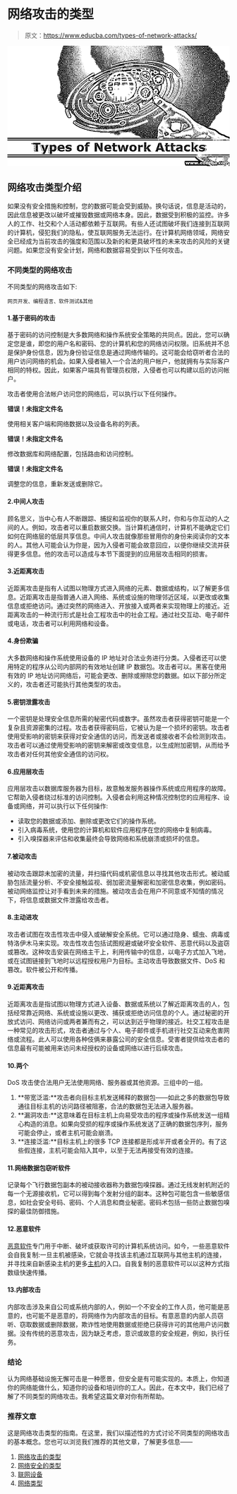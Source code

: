 # 网络攻击的类型

> 原文：<https://www.educba.com/types-of-network-attacks/>

![Types of Network Attacks](img/046c845fefb24871168f8f9ab05dfd44.png)



## 网络攻击类型介绍

如果没有安全措施和控制，您的数据可能会受到威胁。换句话说，信息是活动的，因此信息被更改以破坏或摧毁数据或网络本身。因此，数据受到积极的监控。许多人的工作、社交和个人活动都依赖于互联网。有些人还试图破坏我们连接到互联网的计算机，侵犯我们的隐私，使互联网服务无法运行。在计算机网络领域，网络安全已经成为当前攻击的强度和范围以及新的和更具破坏性的未来攻击的风险的关键问题。如果您没有安全计划，网络和数据容易受到以下任何攻击。

### 不同类型的网络攻击

不同类型的网络攻击如下:

<small>网页开发、编程语言、软件测试&其他</small>

#### 1.基于密码的攻击

基于密码的访问控制是大多数网络和操作系统安全策略的共同点。因此，您可以确定您是谁，即您的用户名和密码、您的计算机和您的网络访问权限。旧系统并不总是保护身份信息，因为身份验证信息是通过网络传输的。这可能会给窃听者合法的用户访问网络的机会。如果入侵者输入一个合法的用户帐户，他就拥有与实际客户相同的特权。因此，如果客户端具有管理员权限，入侵者也可以构建以后的访问帐户。

攻击者使用合法帐户访问您的网络后，可以执行以下任何操作。

**错误！未指定文件名**

使用相关客户端和网络数据以及设备名称的列表。

**错误！未指定文件名**

修改数据库和网络配置，包括路由和访问控制。

**错误！未指定文件名**

调整您的信息，重新发送或删除它。

#### 2.中间人攻击

顾名思义，当中心有人不断跟踪、捕捉和监视你的联系人时，你和与你互动的人之间的人。例如，攻击者可以重启数据交换。当计算机通信时，计算机不能确定它们如何在网络层的低层共享信息。中间人攻击就像那些冒用你的身份来阅读你的文本的人。其他人可能会认为你是，因为入侵者可能会故意回应，以便你继续交流并获得更多信息。他的攻击可以造成与本节下面提到的应用层攻击相同的损害。

#### 3.近距离攻击

近距离攻击是指有人试图以物理方式进入网络的元素、数据或结构，以了解更多信息。近距离攻击是指普通人进入网络、系统或设施的物理邻近区域，以更改或收集信息或拒绝访问。通过突然的网络进入、开放接入或两者来实现物理上的接近。近距离攻击的一种流行形式是社会工程攻击中的社会工程。通过社交互动、电子邮件或电话，攻击者可以利用网络和设备。

#### 4.身份欺骗

大多数网络和操作系统使用设备的 IP 地址对合法业务进行分类。入侵者还可以使用特定的程序从公司内部网的有效地址创建 IP 数据包。攻击者可以。黑客在使用有效的 IP 地址访问网络后，可能会更改、删除或擦除您的数据。如以下部分所定义的，攻击者还可能执行其他类型的攻击。

#### 5.密钥泄露攻击

一个密钥是处理安全信息所需的秘密代码或数字。虽然攻击者获得密钥可能是一个复杂且资源密集的过程。攻击者获得密码后，它被认为是一个损坏的密钥。攻击者使用受影响的密钥来获得对安全通信的访问，而发送者或接收者不会检测到攻击。攻击者可以通过使用受影响的密钥来解密或改变信息，以生成附加密钥，从而给予攻击者对任何其他安全通信的访问权。

#### 6.应用层攻击

应用层攻击以数据库服务器为目标，故意触发服务器操作系统或应用程序的故障。它帮助入侵者绕过标准的访问控制。入侵者会利用这种情况控制您的应用程序、设备或网络，并可以执行以下任何操作:

*   读取您的数据或添加、删除或更改它们的操作系统。
*   引入病毒系统，使用您的计算机和软件应用程序在您的网络中复制病毒。
*   引入嗅探器来评估和收集最终会导致网络和系统崩溃或损坏的信息。

#### 7.被动攻击

被动攻击跟踪未加密的流量，并扫描代码或机密信息以寻找其他攻击形式。被动威胁包括流量分析、不安全接触监视、弱加密流量解密和加密信息收集，例如密码。被动网络监控让对手看到未来的措施。被动攻击会在用户不同意或不知情的情况下，将信息或数据文件泄露给攻击者。

#### 8.主动进攻

攻击者试图在攻击性攻击中侵入或破解安全系统。它可以通过隐身、蠕虫、病毒或特洛伊木马来实现。攻击性攻击包括试图规避或破坏安全软件、恶意代码以及盗窃或篡改。这种攻击安装在网络主干上，利用传输中的信息，以电子方式加入飞地，或在试图链接到飞地时以远程授权用户为目标。主动攻击导致数据文件、DoS 和篡改。软件被公开和传播。

#### 9.近距离攻击

近距离攻击是指试图以物理方式进入设备、数据或系统以了解近距离攻击的人，包括经常靠近网络、系统或设施以更改、捕获或拒绝访问信息的个人。通过秘密的开放式访问、网络访问或两者兼而有之，可以达到近乎物理的接近。社交工程攻击是一种常见的攻击形式，攻击者通过与个人、电子邮件或手机进行社交互动来危害网络或流程。此人可以使用各种伎俩来暴露公司的安全信息。受害者提供给攻击者的信息最有可能被用来访问未经授权的设备或网络以进行后续攻击。

#### 10.两个

DoS 攻击使合法用户无法使用网络、服务器或其他资源。三组中的一组。

1.  **带宽泛滥:**攻击者向目标主机发送稀释的数据包——如此之多的数据包导致通往目标主机的访问路径被阻塞，合法的数据包无法进入服务器。
2.  **漏洞攻击:**这意味着在目标主机上向易受攻击的程序或操作系统发送一组精心构造的消息。如果向受损的程序或操作系统发送了正确的数据包序列，服务可能会停止，或者主机可能会崩溃。
3.  **连接泛滥:**目标主机上的很多 TCP 连接都是形成半开或者全开的。有了这些假连接，主机可能会陷入其中，以至于无法再接受有效的连接。

#### 11.网络数据包窃听软件

记录每个飞行数据包副本的被动接收器称为数据包嗅探器。通过无线发射机附近的每一个无源接收机，它可以得到每个发射分组的副本。这种包可能包含一些敏感信息，如社会安全号码、密码、个人消息和商业秘密。密码术包括一些防止数据包嗅探的最佳防御措施。

#### 12.恶意软件

[恶意软件](https://www.educba.com/what-is-malware/)专门用于中断、破坏或获取许可的计算机系统访问。如今，一些恶意软件会自我复制:一旦主机被感染，它就会寻找该主机通过互联网与其他主机的连接，并寻找来自新感染主机的更多[主机](https://www.educba.com/types-of-malware/)的入口。自我复制的恶意软件可以以这种方式指数级快速传播。

#### 13.内部攻击

内部攻击涉及来自公司或系统内部的人，例如一个不安全的工作人员，他可能是恶意的，也可能不是恶意的，将网络作为内部攻击的目标。有意恶意的内部人员窃听、窃取数据或删除数据，欺诈性地使用数据或拒绝已获得许可的其他用户访问数据。没有传统的恶意攻击，因为缺乏考虑，意识或故意的安全规避，例如，执行任务。

### 结论

认为网络基础设施无懈可击是一种愿景，但安全是有可能实现的。本质上，你知道你的网络能做什么，知道你的设备和培训你的工人。因此，在本文中，我们已经了解了不同类型的网络攻击。我希望这篇文章对你有所帮助。

### 推荐文章

这是网络攻击类型的指南。在这里，我们以描述性的方式讨论不同类型的网络攻击的基本概念。您也可以浏览我们推荐的其他文章，了解更多信息——

1.  [网络攻击的类型](https://www.educba.com/types-of-cyber-attack/)
2.  [网络安全的类型](https://www.educba.com/types-of-cyber-security/)
3.  [联网设备](https://www.educba.com/networking-devices/)
4.  [网络类型](https://www.educba.com/types-of-network/)





